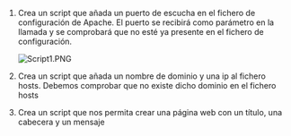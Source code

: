 1. Crea un script que añada un puerto de escucha en el fichero de configuración de Apache. El puerto se recibirá como parámetro en la llamada y se comprobará que no esté ya presente en el fichero de configuración.

   ![Script1.PNG](Script2.PNG)

3. Crea un script que añada un nombre de dominio y una ip al fichero hosts. Debemos comprobar que no existe dicho dominio en el fichero hosts

4. Crea un script que nos permita crear una página web con un título, una cabecera y un mensaje
